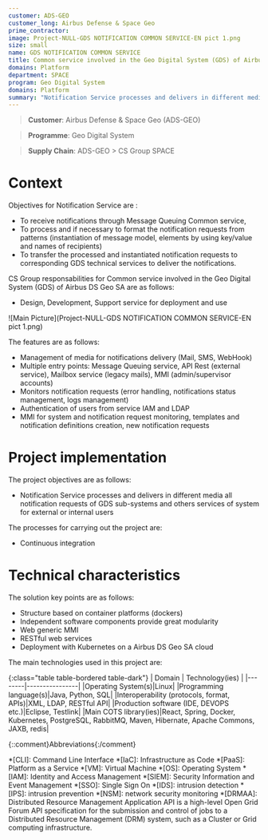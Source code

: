 ```yaml
---
customer: ADS-GEO
customer_long: Airbus Defense & Space Geo
prime_contractor: 
image: Project-NULL-GDS NOTIFICATION COMMON SERVICE-EN pict 1.png
size: small
name: GDS NOTIFICATION COMMON SERVICE
title: Common service involved in the Geo Digital System (GDS) of Airbus DS Geo SA
domains: Platform
department: SPACE
program: Geo Digital System
domains: Platform
summary: "Notification Service processes and delivers in different media all notification requests of GDS sub-systems and others services of system for external or internal users"
---
```


> __Customer__\: Airbus Defense & Space Geo (ADS-GEO)

> __Programme__\: Geo Digital System

> __Supply Chain__\: ADS-GEO >  CS Group SPACE


# Context

Objectives for Notification Service are :
* To receive notifications through Message Queuing Common service,
* To process and if necessary to format the notification requests from patterns (instantiation of message model, elements by using key/value and names of recipients)
* To transfer the processed and instantiated notification requests to corresponding GDS technical services to deliver the notifications.

CS Group responsabilities for Common service involved in the Geo Digital System (GDS) of Airbus DS Geo SA are as follows:
* Design, Development, Support service for deployment and use

![Main Picture](Project-NULL-GDS NOTIFICATION COMMON SERVICE-EN pict 1.png)

The features are as follows:
* Management of media for notifications delivery (Mail, SMS, WebHook)
* Multiple entry points: Message Queuing service,  API Rest (external service), Mailbox service (legacy mails), MMI (admin/supervisor accounts)
* Monitors notification requests (error handling, notifications status management, logs management)
* Authentication of users from service IAM and LDAP
* MMI for system and notification request monitoring, templates and notification definitions creation, new notification requests

# Project implementation

The project objectives are as follows:
* Notification Service processes and delivers in different media all notification requests of GDS sub-systems and others services of system for external or internal users

The processes for carrying out the project are:
* Continuous integration

# Technical characteristics

The solution key points are as follows:
* Structure based on container platforms (dockers)
* Independent software components provide great modularity
* Web generic MMI
* RESTful web services
* Deployment with Kubernetes on a Airbus DS Geo SA cloud



The main technologies used in this project are:

{:class="table table-bordered table-dark"}
| Domain | Technology(ies) |
|--------|----------------|
|Operating System(s)|Linux|
|Programming language(s)|Java, Python, SQL|
|Interoperability (protocols, format, APIs)|XML, LDAP, RESTful API|
|Production software (IDE, DEVOPS etc.)|Eclipse, Testlink|
|Main COTS library(ies)|React, Spring, Docker, Kubernetes, PostgreSQL, RabbitMQ, Maven, Hibernate, Apache Commons, JAXB, redis|



{::comment}Abbreviations{:/comment}

*[CLI]: Command Line Interface
*[IaC]: Infrastructure as Code
*[PaaS]: Platform as a Service
*[VM]: Virtual Machine
*[OS]: Operating System
*[IAM]: Identity and Access Management
*[SIEM]: Security Information and Event Management
*[SSO]: Single Sign On
*[IDS]: intrusion detection
*[IPS]: intrusion prevention
*[NSM]: network security monitoring
*[DRMAA]: Distributed Resource Management Application API is a high-level Open Grid Forum API specification for the submission and control of jobs to a Distributed Resource Management (DRM) system, such as a Cluster or Grid computing infrastructure.
